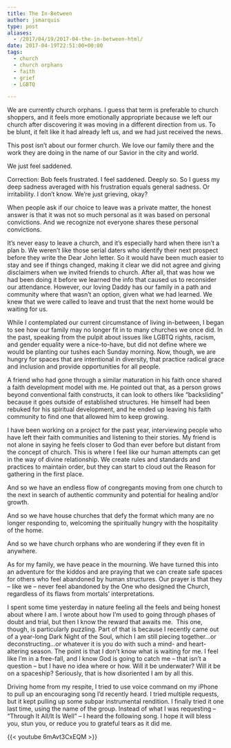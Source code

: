 ```yaml
---
title: The In-Between
author: jsmarquis
type: post
aliases:
  - /2017/04/19/2017-04-the-in-between-html/
date: 2017-04-19T22:51:00+00:00
tags:
  - church
  - church orphans
  - faith
  - grief
  - LGBTQ

---
```

We are currently church orphans. I guess that term is preferable to church shoppers, and it feels more emotionally appropriate because we left our church after discovering it was moving in a different direction from us. To be blunt, it felt like it had already left us, and we had just received the news.

This post isn&#8217;t about our former church. We love our family there and the work they are doing in the name of our Savior in the city and world.

We just feel saddened.

Correction: Bob feels frustrated. I feel saddened. Deeply so. So I guess my deep sadness averaged with his frustration equals general sadness. Or irritability. I don&#8217;t know. We&#8217;re just grieving, okay?

When people ask if our choice to leave was a private matter, the honest answer is that it was not so much personal as it was based on personal convictions. And we recognize not everyone shares these personal convictions.

It&#8217;s never easy to leave a church, and it&#8217;s especially hard when there isn&#8217;t a plan b. We weren&#8217;t like those serial daters who identify their next prospect before they write the Dear John letter. So it would have been much easier to stay and see if things changed, making it clear we did not agree and giving disclaimers when we invited friends to church. After all, that was how we had been doing it before we learned the info that caused us to reconsider our attendance. However, our loving Daddy has our family in a path and community where that wasn&#8217;t an option, given what we had learned. We knew that we were called to leave and trust that the next home would be waiting for us.

While I contemplated our current circumstance of living in-between, I began to see how our family may no longer fit in to many churches we once did. In the past, speaking from the pulpit about issues like LGBTQ rights, racism, and gender equality were a nice-to-have, but did not define where we would be planting our tushes each Sunday morning. Now, though, we are hungry for spaces that are intentional in diversity, that practice radical grace and inclusion and provide opportunities for all people.

A friend who had gone through a similar maturation in his faith once shared a faith development model with me. He pointed out that, as a person grows beyond conventional faith constructs, it can look to others like &#8220;backsliding&#8221; because it goes outside of established structures. He himself had been rebuked for his spiritual development, and he ended up leaving his faith community to find one that allowed him to keep growing.

I have been working on a project for the past year, interviewing people who have left their faith communities and listening to their stories. My friend is not alone in saying he feels closer to God than ever before but distant from the concept of church. This is where I feel like our human attempts can get in the way of divine relationship. We create rules and standards and practices to maintain order, but they can start to cloud out the Reason for gathering in the first place.

And so we have an endless flow of congregants moving from one church to the next in search of authentic community and potential for healing and/or growth.

And so we have house churches that defy the format which many are no longer responding to, welcoming the spiritually hungry with the hospitality of the home.

And so we have church orphans who are wondering if they even fit in anywhere.

As for my family, we have peace in the mourning. We have turned this into an adventure for the kiddos and are praying that we can create safe spaces for others who feel abandoned by human structures. Our prayer is that they &#8211; like we &#8211; never feel abandoned by the One who designed the Church, regardless of its flaws from mortals&#8217; interpretations.

I spent some time yesterday in nature feeling all the feels and being honest about where I am. I wrote about how I&#8217;m used to going through phases of doubt and trial, but then I know the reward that awaits me.&nbsp; This one, though, is particularly puzzling. Part of that is because I recently came out of a year-long Dark Night of the Soul, which I am still piecing together&#8230;or deconstructing&#8230;or whatever it is you do with such a mind- and heart-altering season. The point is that I don&#8217;t know what is waiting for me. I feel like I&#8217;m in a free-fall, and I know God is going to catch me &#8211; that isn&#8217;t a question &#8211; but I have no idea where or how. Will it be underwater? Will it be on a spaceship? Seriously, that is how disoriented I am by all this.

Driving home from my respite, I tried to use voice command on my iPhone to pull up an encouraging song I&#8217;d recently heard. I tried multiple requests, but it kept pulling up some subpar instrumental rendition. I finally tried it one last time, using the name of the group. Instead of what I was requesting &#8211; &#8220;Through It All/It Is Well&#8221; &#8211; I heard the following song. I hope it will bless you, stun you, or reduce you to grateful tears as it did me.

{{< youtube 6mAvt3CxEQM >}}